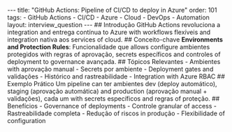 --- title: "GitHub Actions: Pipeline of CI/CD to deploy in Azure" order: 101 tags: - GitHub Actions - CI/CD - Azure - Cloud - DevOps - Automation layout: interview_question --- ## Introdução GitHub Actions revoluciona a integration and entrega contínua to Azure with workflows flexíveis and integration nativa aos services of cloud. ## Conceito-chave **Environments and Protection Rules**: Funcionalidade que allows configure ambientes protegidos with regras of aprovação, secrets específicos and controles of deployment to governance avançada. ## Tópicos Relevantes - Ambientes with aprovação manual - Secrets por ambiente - Deployment gates and validações - Histórico and rastreabilidade - Integration with Azure RBAC ## Exemplo Prático Um pipeline can ter ambientes dev (deploy automático), staging (aprovação automática) and production (aprovação manual + validações), cada um with secrets específicos and regras of proteção. ## Benefícios - Governance of deployments - Controle granular of access - Rastreabilidade completa - Redução of riscos in produção - Flexibilidade of configuration